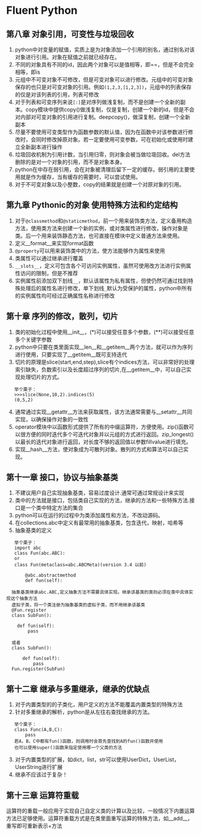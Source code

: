 # Fluent Python
## 第八章 对象引用，可变性与垃圾回收

1. python中对变量的赋值，实质上是为对象添加一个引用的别名，通过别名对该对象进行引用。对象在赋值之前就已经存在。
2. 不同的对象具有不同的id，因此两个对象可以是值相等，即==，但是不会完全相等，即is
3. 元组中不可变对象不可修改，但是可变对象可以进行修改。元组中的可变对象保存的也只是对可变对象的引用。例如`(1,2,3,[1,2,3])`，元组中的列表保存的仅是对该列表的引用，列表可修改
4. 对于列表和可变序列来说`[:]`是对序列做浅复制，而不是创建一个全新的副本。copy模块中提供copy()做浅复制，仅是复制，创建一个新的id，但是不会对内部对可变对象的引用进行复制。deepcopy()，做深复制，创建一个全新副本
5. 尽量不要使用可变类型作为函数参数的默认值，因为在函数中对该参数进行修改时，会同时修改掉原对象。若一定要使用可变参数，可在初始化或使用时建立全新副本进行操作
6. 垃圾回收机制为引用计数，当引用归零，则对象会被当做垃圾回收。del方法删除的是对一个对象的引用，而不是对象本身。
7. python在中存在弱引用，会在对象被清理后留下一定的缓存。弱引用的主要使用就是作为缓存，当有缓存的需要时，可以尝试使用。
8. 对于不可变对象以及小整数，copy的结果就是创建一个对原对象的引用。

## 第九章 Pythonic的对象 使用特殊方法和约定结构

1. 对于`@classmethod`和`@staticmethod`，前一个用来装饰类方法，定义备用构造方法，使用类方法来创建一个新的实例，或对类属性进行修改，操作对象是类。后一个用来装饰静态方法，也可直接在模块中定义普通方法来使用。
2. 定义__format__来实现format函数
3. `@property`可以用来装饰类中的方法，使方法能够作为属性来使用
4. 类属性可以通过继承进行覆盖
5. `__slots__`，定义可包含各个可访问实例属性，虽然可使用改方法进行实例属性访问的限制，但是不推荐
6. 实例属性前添加双下划线`__`，默认该属性为私有属性，但使仍然可通过找到特殊处理后的属性名进行修改，单下划线`_`默认为受保护的属性，python中所有的实例属性均可经过正确属性名称进行修改

## 第十章 序列的修改，散列，切片

1. 类的初始化过程中使用__init__，(*)可以接受任意多个参数，(**)可以接受任意多个关键字参数
2. python中只要在类里面实现__len__和__getitem__两个方法，就可以作为序列进行使用，只要实现了__getitem__既可支持迭代
3. 切片的原理是slice(start,end,step),slice有个indices方法，可以非常好的处理索引缺失，负数索引以及长度超过序列的切片,在__getitem__中，可以自己实现处理切片的方式。
```
   举个栗子：
   >>>slice(None,10,2).indices(5)
   (0,5,2)

```
4. 通常通过实现__getattr__方法来获取属性，该方法通常需要与__setattr__共同实现，以确保操作对象的一致性
5. operator模块中以函数形式提供了所有的中缀运算符，方便使用。zip()函数可以很方便的同时迭代多个可迭代对象并以元组的方式进行返回。zip_longest()以最长的迭代对象进行返回，对长度不够的返回值以参数fillvalue进行填充。
6. 实现__hash__方法，使对象成为可散列对象。散列的方式和算法可以自己实现。

## 第十一章 接口，协议与抽象基类

1. 不建议用户自己实现抽象基类，容易过度设计.通常可通过常规设计来实现
2. 类中的方法就是接口，包括类自己实现的方法，继承的方法和一些特殊方法.接口是一个类中特定方法的集合
3. python可以在运行的过程中为类添加属性和方法，不改动源码。
4. 在collections.abc中定义有最常用的抽象基类，包含迭代，映射，哈希等
5. 抽象基类的定义
```
   举个栗子：
   import abc
   class Fun(abc.ABC):
   or
   class Fun(metaclass=abc.ABCMeta)(version 3.4 以前)

       @abc.abstractmethod
       def fun(self):

  抽象基类继承abc.ABC,定义抽象方法不需要具体实现。继承该基类的类则必须在类中具体实现这个抽象方法
  虚拟子类，将一个类注册为抽象基类的虚拟子类，而不用继承该基类
  @Fun.register
  class SubFun():

    def fun(self):
        pass

  或者
  class SubFun():

      def fun(self):
          pass
  Fun.register(SubFun)
```

## 第十二章 继承与多重继承，继承的优缺点

1. 对于内置类型的的子类化，用户定义的方法不能覆盖内置类型的特殊方法
2. 针对多重继承的解析，python是从左往右查找继承的方法。
```
   举个栗子：
   class Func(A,B,C):
       pass
   若A，B，C中都有fun()函数，则调用时会首先查找到A的fun()函数并使用
   也可以使用super()函数来指定使用哪一个父类的方法
```
3. 对于内置类型的扩展，如dict，list，str可以使用UserDict，UserList，UserString进行扩展
4. 继承不应该过于复杂！

## 第十三章 运算符重载

运算符的重载一般应用于实现自己自定义类的计算以及比较，一般情况下内置运算方法已足够使用。运算符重载方式是在类里面重写运算的特殊方法，如__add__，重写即可重新表示+方法
